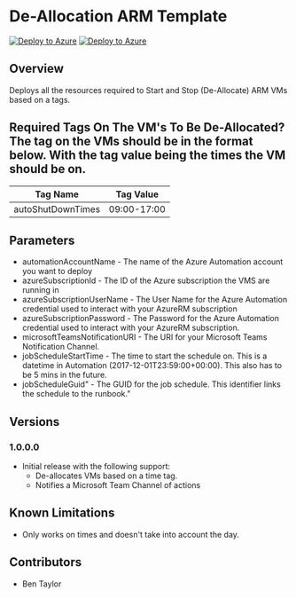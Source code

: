 # De-Allocation ARM Template

[![Deploy to Azure](http://azuredeploy.net/deploybutton.png)](https://portal.azure.com/#create/Microsoft.Template/uri/https://raw.githubusercontent.com/bentaylorwork/azure-arm-templates/master/automation-deallocation/azuredeploy.json) 
[![Deploy to Azure](http://armviz.io/visualizebutton.png)](http://armviz.io/#/?load=https://raw.githubusercontent.com/bentaylorwork/azure-arm-templates/master/automation-deallocation/azuredeploy.json) 


## Overview
Deploys all the resources required to Start and Stop (De-Allocate) ARM VMs based on a tags.

## Required Tags On The VM's To Be De-Allocated?The tag on the VMs should be in the format below. With the tag value being the times the VM should be on.

| Tag Name          | Tag Value   |
| ----------------- |:-----------:|
| autoShutDownTimes | 09:00-17:00 |

## Parameters
* automationAccountName         - The name of the Azure Automation account you want to deploy
* azureSubscriptionId           - The ID of the Azure subscription the VMS are running in
* azureSubscriptionUserName     - The User Name for the Azure Automation credential used to interact with your AzureRM subscription
* azureSubscriptionPassword     - The Password for the Azure Automation credential used to interact with your AzureRM subscription.
* microsoftTeamsNotificationURI - The URI for your Microsoft Teams Notification Channel.
* jobScheduleStartTime          - The time to start the schedule on.  This is a datetime in Automation (2017-12-01T23:59:00+00:00). This also has to be 5 mins in the future.
* jobScheduleGuid"              - The GUID for the job schedule. This identifier links the schedule to the runbook."

## Versions
### 1.0.0.0
* Initial release with the following support:
    * De-allocates VMs based on a time tag.
    * Notifies a Microsoft Team Channel of actions
    
## Known Limitations
* Only works on times and doesn't take into account the day.

## Contributors
* Ben Taylor